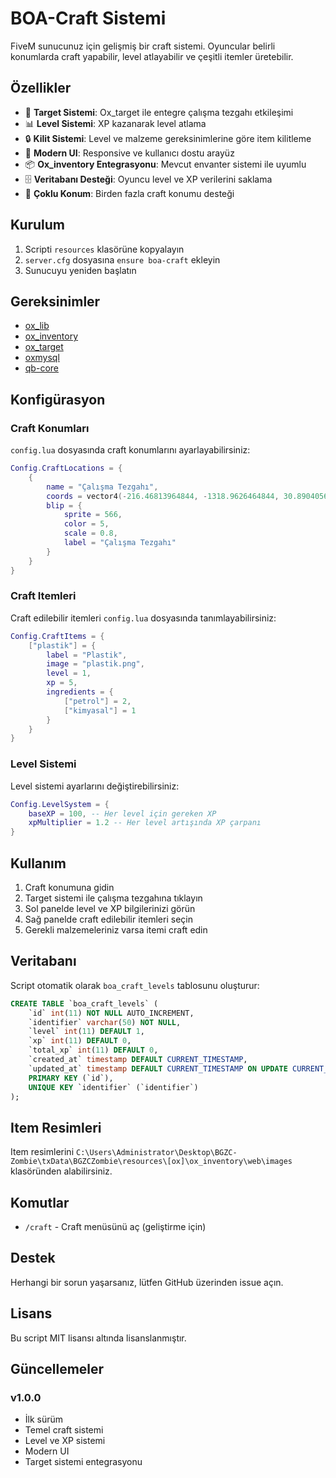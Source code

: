 # BOA-Craft Sistemi

FiveM sunucunuz için gelişmiş bir craft sistemi. Oyuncular belirli konumlarda craft yapabilir, level atlayabilir ve çeşitli itemler üretebilir.

## Özellikler

- 🎯 **Target Sistemi**: Ox_target ile entegre çalışma tezgahı etkileşimi
- 📊 **Level Sistemi**: XP kazanarak level atlama
- 🔒 **Kilit Sistemi**: Level ve malzeme gereksinimlerine göre item kilitleme
- 🎨 **Modern UI**: Responsive ve kullanıcı dostu arayüz
- 📦 **Ox_inventory Entegrasyonu**: Mevcut envanter sistemi ile uyumlu
- 🗄️ **Veritabanı Desteği**: Oyuncu level ve XP verilerini saklama
- 📍 **Çoklu Konum**: Birden fazla craft konumu desteği

## Kurulum

1. Scripti `resources` klasörüne kopyalayın
2. `server.cfg` dosyasına `ensure boa-craft` ekleyin
3. Sunucuyu yeniden başlatın

## Gereksinimler

- [ox_lib](https://github.com/overextended/ox_lib)
- [ox_inventory](https://github.com/overextended/ox_inventory)
- [ox_target](https://github.com/overextended/ox_target)
- [oxmysql](https://github.com/overextended/oxmysql)
- [qb-core](https://github.com/qbcore-framework/qb-core)

## Konfigürasyon

### Craft Konumları

`config.lua` dosyasında craft konumlarını ayarlayabilirsiniz:

```lua
Config.CraftLocations = {
    {
        name = "Çalışma Tezgahı",
        coords = vector4(-216.46813964844, -1318.9626464844, 30.890405654907, 271.23385620117),
        blip = {
            sprite = 566,
            color = 5,
            scale = 0.8,
            label = "Çalışma Tezgahı"
        }
    }
}
```

### Craft Itemleri

Craft edilebilir itemleri `config.lua` dosyasında tanımlayabilirsiniz:

```lua
Config.CraftItems = {
    ["plastik"] = {
        label = "Plastik",
        image = "plastik.png",
        level = 1,
        xp = 5,
        ingredients = {
            ["petrol"] = 2,
            ["kimyasal"] = 1
        }
    }
}
```

### Level Sistemi

Level sistemi ayarlarını değiştirebilirsiniz:

```lua
Config.LevelSystem = {
    baseXP = 100, -- Her level için gereken XP
    xpMultiplier = 1.2 -- Her level artışında XP çarpanı
}
```

## Kullanım

1. Craft konumuna gidin
2. Target sistemi ile çalışma tezgahına tıklayın
3. Sol panelde level ve XP bilgilerinizi görün
4. Sağ panelde craft edilebilir itemleri seçin
5. Gerekli malzemeleriniz varsa itemi craft edin

## Veritabanı

Script otomatik olarak `boa_craft_levels` tablosunu oluşturur:

```sql
CREATE TABLE `boa_craft_levels` (
    `id` int(11) NOT NULL AUTO_INCREMENT,
    `identifier` varchar(50) NOT NULL,
    `level` int(11) DEFAULT 1,
    `xp` int(11) DEFAULT 0,
    `total_xp` int(11) DEFAULT 0,
    `created_at` timestamp DEFAULT CURRENT_TIMESTAMP,
    `updated_at` timestamp DEFAULT CURRENT_TIMESTAMP ON UPDATE CURRENT_TIMESTAMP,
    PRIMARY KEY (`id`),
    UNIQUE KEY `identifier` (`identifier`)
);
```

## Item Resimleri

Item resimlerini `C:\Users\Administrator\Desktop\BGZC-Zombie\txData\BGZCZombie\resources\[ox]\ox_inventory\web\images` klasöründen alabilirsiniz.

## Komutlar

- `/craft` - Craft menüsünü aç (geliştirme için)

## Destek

Herhangi bir sorun yaşarsanız, lütfen GitHub üzerinden issue açın.

## Lisans

Bu script MIT lisansı altında lisanslanmıştır.

## Güncellemeler

### v1.0.0
- İlk sürüm
- Temel craft sistemi
- Level ve XP sistemi
- Modern UI
- Target sistemi entegrasyonu
